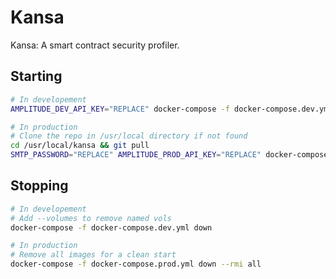 # Kansa

Kansa: A smart contract security profiler.

## Starting

```zsh
# In developement
AMPLITUDE_DEV_API_KEY="REPLACE" docker-compose -f docker-compose.dev.yml up --build --detach

# In production
# Clone the repo in /usr/local directory if not found
cd /usr/local/kansa && git pull
SMTP_PASSWORD="REPLACE" AMPLITUDE_PROD_API_KEY="REPLACE" docker-compose -f docker-compose.prod.yml up --build --detach
```

## Stopping

```zsh
# In developement
# Add --volumes to remove named vols
docker-compose -f docker-compose.dev.yml down

# In production
# Remove all images for a clean start
docker-compose -f docker-compose.prod.yml down --rmi all
```

